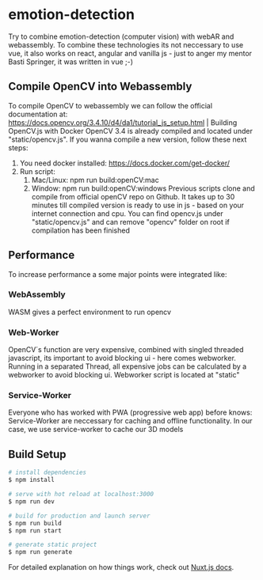 
# emotion-detection
Try to combine emotion-detection (computer vision) with webAR and webassembly.
To combine these technologies its not neccessary to use vue, it also works on react, angular and vanilla js - just to anger my mentor Basti Springer, it was written in vue ;-)

## Compile OpenCV into Webassembly
To compile OpenCV to webassembly we can follow the official documentation at: https://docs.opencv.org/3.4.10/d4/da1/tutorial_js_setup.html | Building OpenCV.js with Docker
OpenCV 3.4 is already compiled and located under "static/opencv.js". If you wanna compile a new version, follow these next steps:

1. You need docker installed: https://docs.docker.com/get-docker/
2. Run script:
   1. Mac/Linux: npm run build:openCV:mac
   2. Window: npm run build:openCV:windows
Previous scripts clone and compile from official openCV repo on Github.
It takes up to 30 minutes till compiled version is ready to use in js - based on your internet connection and cpu.
You can find opencv.js under "static/opencv.js" and can remove "opencv" folder on root if compilation has been finished


## Performance
To increase performance a some major points were integrated like:

### WebAssembly
WASM gives a perfect environment to run opencv 
### Web-Worker
OpenCV´s function are very expensive, combined with singled threaded javascript, its important to avoid blocking ui - here comes webworker.
Running in a separated Thread, all expensive jobs can be calculated by a webworker to avoid blocking ui.
Webworker script is located at "static"
### Service-Worker
Everyone who has worked with PWA (progressive web app) before knows: Service-Worker are neccessary for caching and offline functionality.
In our case, we use service-worker to cache our 3D models

## Build Setup

```bash
# install dependencies
$ npm install

# serve with hot reload at localhost:3000
$ npm run dev

# build for production and launch server
$ npm run build
$ npm run start

# generate static project
$ npm run generate
```

For detailed explanation on how things work, check out [Nuxt.js docs](https://nuxtjs.org).
